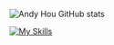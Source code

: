 ![Andy Hou GitHub stats](https://github-readme-stats.vercel.app/api?username=it-andy-hou&show_icons=true&theme=tokyonight)

[![My Skills](https://skillicons.dev/icons?i=bash,figma&theme=light)]()

<!--
**it-andy-hou/it-andy-hou** is a ✨ _special_ ✨ repository because its `README.md` (this file) appears on your GitHub profile.

Here are some ideas to get you started:

- 🔭 I’m currently working on ...
- 🌱 I’m currently learning ...
- 👯 I’m looking to collaborate on ...
- 🤔 I’m looking for help with ...
- 💬 Ask me about ...
- 📫 How to reach me: ...
- 😄 Pronouns: ...
- ⚡ Fun fact: ...
-->
